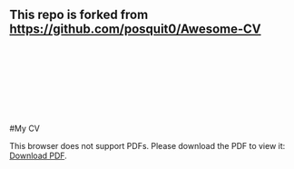 ## This repo is forked from https://github.com/posquit0/Awesome-CV

#My CV
<object data="/Flutter_TanhNguyen_Resume.pdf" type="application/pdf" width="700px" height="700px">
    <embed src="http://yoursite.com/the.pdf">
        <p>This browser does not support PDFs. Please download the PDF to view it: <a href="./the.pdf">Download PDF</a>.</p>
    </embed>
</object>
